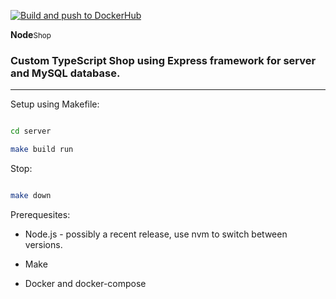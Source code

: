 [![Build and push to DockerHub](https://github.com/WolvenSpirit/node_shop/actions/workflows/main.yml/badge.svg)](https://github.com/WolvenSpirit/node_shop/actions/workflows/main.yml)

<b>Node</b><small>Shop</small>

### Custom TypeScript Shop using Express framework for server and MySQL database.

----------------------------------------------

Setup using Makefile:

```bash

cd server

make build run

```

Stop:

```bash

make down

```

Prerequesites:

- Node.js - possibly a recent release, use nvm to switch between versions.

- Make

- Docker and docker-compose
